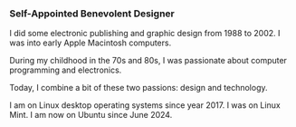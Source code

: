 ### Self-Appointed Benevolent Designer

I did some electronic publishing and graphic design from 1988 to 2002. I was into early Apple Macintosh computers.

During my childhood in the 70s and 80s, I was passionate about computer programming and electronics.

Today, I combine a bit of these two passions: design and technology.

I am on Linux desktop operating systems since year 2017. I was on Linux Mint. I am now on Ubuntu since June 2024.
